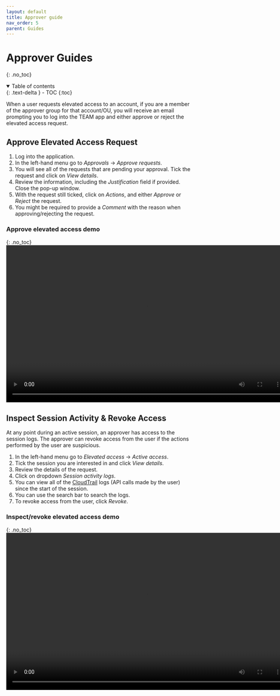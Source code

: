 ```yaml
---
layout: default
title: Approver guide
nav_order: 5
parent: Guides
---
```


# Approver Guides
{: .no_toc}
<details open markdown="block">
  <summary>
    Table of contents
  </summary>
  {: .text-delta }
- TOC
{:toc}
</details>

When a user requests elevated access to an account, if you are a member of the approver group for that account/OU, you will receive an email prompting you to log into the TEAM app and either approve or reject the elevated access request.
## Approve Elevated Access Request
1. Log into the application.
2. In the left-hand menu go to *Approvals* &rarr; *Approve requests*.
3. You will see all of the requests that are pending your approval. Tick the request and click on *View details*.
4. Review the information, including the *Justification* field if provided. Close the pop-up window.
5. With the request still ticked, click on *Actions*, and either *Approve* or *Reject* the request. 
6. You might be required to provide a *Comment* with the reason when approving/rejecting the request.

### Approve elevated access demo
{: .no_toc}
<video width="750" height="420" frameborder="0" allowfullscreen controls>
<source src="https://d3f99z5n3ls8r1.cloudfront.net/videos/approver_guides/approve_request.mov">
</video>


## Inspect Session Activity & Revoke Access
At any point during an active session, an approver has access to the session logs. The approver can revoke access from the user if the actions performed by the user are suspicious.

  1. In the left-hand menu go to *Elevated access* &rarr; *Active access*.
  2. Tick the session you are interested in and click *View details*.
  3. Review the details of the request.
  4. Click on dropdown *Session activity logs*.
  5. You can view all of the [CloudTrail](https://docs.aws.amazon.com/awscloudtrail/latest/userguide/cloudtrail-user-guide.html) logs (API calls made by the user) since the start of the session.
  6. You can use the search bar to search the logs.
  7. To revoke access from the user, click *Revoke*.
   
### Inspect/revoke elevated access demo
{: .no_toc}  
<video width="750" height="420" frameborder="0" allowfullscreen controls>
<source src="https://d3f99z5n3ls8r1.cloudfront.net/videos/approver_guides/approver_revoke.mov">
</video>